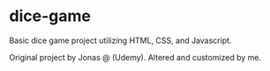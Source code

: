 # dice-game
Basic dice game project utilizing HTML, CSS, and Javascript.

Original project by Jonas @ (Udemy).  Altered and customized by me.
